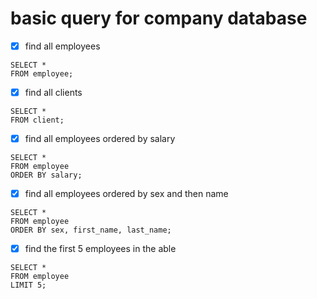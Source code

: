 # basic query for company database

- [x] find all employees

```
SELECT *
FROM employee;
```

- [x] find all clients

```
SELECT *
FROM client;
```

- [x] find all employees ordered by salary

```
SELECT *
FROM employee
ORDER BY salary;
```

- [x] find all employees ordered by sex and then name

```
SELECT *
FROM employee
ORDER BY sex, first_name, last_name;
```

- [x] find the first 5 employees in the able

```
SELECT *
FROM employee
LIMIT 5;
```
